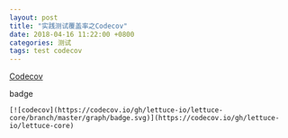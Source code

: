 ```yaml
---
layout: post
title: "实践测试覆盖率之Codecov"
date: 2018-04-16 11:22:00 +0800
categories: 测试
tags: test codecov
---
```


[Codecov](https://codecov.io)

badge

```
[![codecov](https://codecov.io/gh/lettuce-io/lettuce-core/branch/master/graph/badge.svg)](https://codecov.io/gh/lettuce-io/lettuce-core)
```

